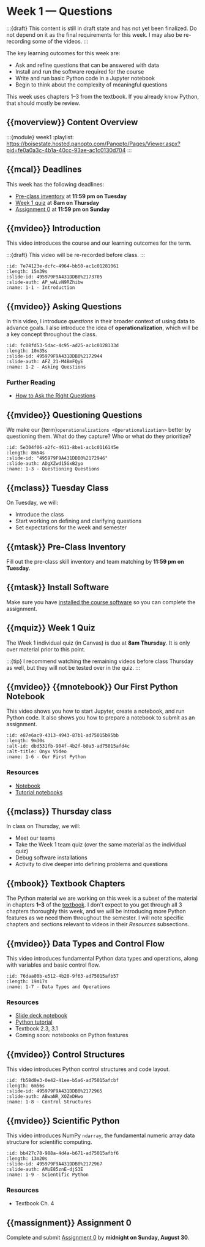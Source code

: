 # Week 1 — Questions

:::{draft}
This content is still in draft state and has not yet been finalized.
Do not depend on it as the final requirements for this week.
I may also be re-recording some of the videos.
:::

The key learning outcomes for this week are:

- Ask and refine questions that can be answered with data
- Install and run the software required for the course
- Write and run basic Python code in a Jupyter notebook
- Begin to think about the complexity of meaningful questions

This week uses chapters 1–3 from the textbook.  If you already know Python, that should mostly be review.

## {{moverview}} Content Overview

:::{module} week1
:playlist: https://boisestate.hosted.panopto.com/Panopto/Pages/Viewer.aspx?pid=fe0a0a3c-4b1a-40cc-93ae-ac1c0130d704
:::

## {{mcal}} Deadlines

This week has the following deadlines:

- [Pre-class inventory](#pre-class-inventory) at **11:59 pm on Tuesday**
- [Week 1 quiz](#week-1-quiz) at **8am on Thursday**
- [Assignment 0](#assignment-0) at **11:59 pm on Sunday**

## {{mvideo}} Introduction

This video introduces the course and our learning outcomes for the term.

:::{draft}
This video will be re-recorded before class.
:::

```{video} introduction
:id: 7e74123e-dcfc-4964-bb50-ac1c01281061
:length: 15m39s
:slide-id: 495979F9A431DDB0%2173705
:slide-auth: AP_wALvN9RZhibw
:name: 1-1 - Introduction
```

## {{mvideo}} Asking Questions

In this video, I introduce *questions* in their broader context of using data to advance goals. 
I also introduce the idea of **operationalization**, which will be a key concept throughout the class.

```{video}
:id: fc08fd53-5dac-4c95-ad25-ac1c0128133d
:length: 10m35s
:slide-id: 495979F9A431DDB0%2172944
:slide-auth: AFZ_21-M4BmFQyE
:name: 1-2 - Asking Questions
```

### Further Reading

* [How to Ask the Right Questions](https://towardsdatascience.com/how-to-ask-the-right-questions-as-a-data-scientist-913621907411)

## {{mvideo}} Questioning Questions

We make our {term}`operationalizations <Operationalization>` better by questioning them.  What do they capture?  Who or what do they prioritize?

```{video}
:id: 5e304f06-a2fc-4611-8be1-ac1c0116145e
:length: 8m54s
:slide-id: "495979F9A431DDB0%2172946"
:slide-auth: ADgXZwd15GxB2yo
:name: 1-3 - Questioning Questions
```

## {{mclass}} Tuesday Class

On Tuesday, we will:

- Introduce the class
- Start working on defining and clarifying questions
- Set expectations for the week and semester

## {{mtask}} Pre-Class Inventory

Fill out the pre-class skill inventory and team matching by **11:59 pm on Tuesday**. 

## {{mtask}} Install Software

Make sure you have [installed the course software](../../resources/software.md) so you can complete the assignment.

## {{mquiz}} Week 1 Quiz

The Week 1 individual quiz (in Canvas) is due at **8am Thursday**.
It is only over material prior to this point.

:::{tip}
I recommend watching the remaining videos before class Thursday as well, but they will not
be tested over in the quiz.
:::

## {{mvideo}} {{mnotebook}} Our First Python Notebook

This video shows you how to start Jupyter, create a notebook, and run Python code.
It also shows you how to prepare a notebook to submit as an assignment.

```{video}
:id: e87e6ac9-4313-4943-87b1-ad75015b95bb
:length: 9m30s
:alt-id: dbd531fb-904f-4b2f-b0a3-ad75015afd4c
:alt-title: Onyx Video
:name: 1-6 - Our First Python
```

### Resources

- [Notebook](DemoNotebook.ipynb)
- [Tutorial notebooks](../../resources/tutorials/index.md)

## {{mclass}} Thursday class

In class on Thursday, we will:

- Meet our teams
- Take the Week 1 team quiz (over the same material as the individual quiz)
- Debug software installations
- Activity to dive deeper into defining problems and questions

## {{mbook}} Textbook Chapters

The Python material we are working on this week is a subset of the material in chapters **1–3** of the [textbook](../../resources/index.md#books).
I don't expect to you get through all 3 chapters thoroughly this week, and we will be introducing more Python features as we need them throughout
the semester.
I will note specific chapters and sections relevant to videos in their _Resources_ subsections.

## {{mvideo}} Data Types and Control Flow

This video introduces fundamental Python data types and operations, along with variables and basic control flow.

```{video}
:id: 76daa00b-e512-4b20-9f63-ad75015afb57
:length: 19m17s
:name: 1-7 - Data Types and Operations
```

### Resources

- [Slide deck notebook](1-7-types-operations)
- [Python tutorial](https://docs.python.org/3/tutorial/index.html)
- Textbook 2.3, 3.1
- Coming soon: notebooks on Python features

## {{mvideo}} Control Structures

This video introduces Python control structures and code layout.

```{video}
:id: fb58d0e3-0e42-41ee-b5a6-ad75015afcbf
:length: 6m56s
:slide-id: 495979F9A431DDB0%2172965
:slide-auth: ABwaNR_XOZeDHwo
:name: 1-8 - Control Structures
```

## {{mvideo}} Scientific Python

This video introduces NumPy `ndarray`, the fundamental numeric array data structure for scientific computing.

```{video}
:id: bb427c78-988a-4d4a-b671-ad75015afbf6
:length: 13m20s
:slide-id: 495979F9A431DDB0%2172967
:slide-auth: AMuE85znE-djS3E
:name: 1-9 - Scientific Python
```

### Resources

- Textbook Ch. 4

## {{massignment}} Assignment 0

Complete and submit [Assignment 0](../../assignments/A0/index.md) by **midnight on Sunday, August 30**.

